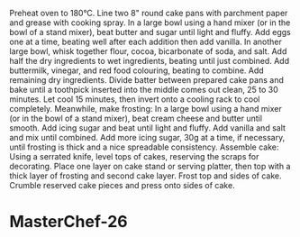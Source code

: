 Preheat oven to 180°C. Line two 8" round cake pans with parchment paper and grease with cooking spray. In a large bowl using a hand mixer (or in the bowl of a stand mixer), beat butter and sugar until light and fluffy. Add eggs one at a time, beating well after each addition then add vanilla.
In another large bowl, whisk together flour, cocoa, bicarbonate of soda, and salt. Add half the dry ingredients to wet ingredients, beating until just combined. Add buttermilk, vinegar, and red food colouring, beating to combine. Add remaining dry ingredients.
Divide batter between prepared cake pans and bake until a toothpick inserted into the middle comes out clean, 25 to 30 minutes. Let cool 15 minutes, then invert onto a cooling rack to cool completely.
Meanwhile, make frosting: In a large bowl using a hand mixer (or in the bowl of a stand mixer), beat cream cheese and butter until smooth. Add icing sugar and beat until light and fluffy. Add vanilla and salt and mix until combined. Add more icing sugar, 30g at a time, if necessary, until frosting is thick and a nice spreadable consistency.
Assemble cake: Using a serrated knife, level tops of cakes, reserving the scraps for decorating. Place one layer on cake stand or serving platter, then top with a thick layer of frosting and second cake layer. Frost top and sides of cake. Crumble reserved cake pieces and press onto sides of cake.
# MasterChef-26